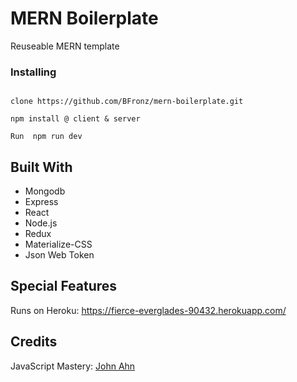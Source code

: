 # MERN Boilerplate
Reuseable MERN template   

### Installing

```
 
clone https://github.com/BFronz/mern-boilerplate.git

npm install @ client & server 

Run  npm run dev

```

## Built With
* Mongodb
* Express
* React
* Node.js
* Redux
* Materialize-CSS
* Json Web Token



## Special Features

Runs on Heroku:  https://fierce-everglades-90432.herokuapp.com/





## Credits
JavaScript Mastery:  <a href="https://www.youtube.com/channel/UCFyXA9x8lpL3EYWeYhj4C4Q" target="_blank">John Ahn</a>









